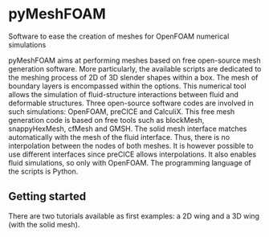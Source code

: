 
<!-- README.md is generated from README.Rmd. Please edit that file -->

# pyMeshFOAM

Software to ease the creation of meshes for OpenFOAM numerical simulations

pyMeshFOAM aims at performing meshes based on free open-source mesh generation software. More particularly, the available scripts are dedicated to the meshing process of 2D of 3D slender shapes within a box. The mesh of boundary layers is encompassed within the options. This numerical tool allows the simulation of fluid-structure interactions between fluid and deformable structures. Three open-source software codes are involved in such simulations: OpenFOAM, preCICE and CalculiX. This free mesh generation code is based on free tools such as blockMesh, snappyHexMesh, cfMesh and GMSH. The solid mesh interface matches automatically with the mesh of the fluid interface. Thus, there is no interpolation between the nodes of both meshes. It is however possible to use different interfaces since preCICE allows interpolations. It also enables fluid simulations, so only with OpenFOAM. The programming language of the scripts is Python.

## Getting started

There are two tutorials available as first examples: a 2D wing and a 3D wing (with the solid mesh).


